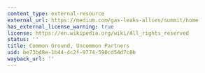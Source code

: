 ```yaml
---
content_type: external-resource
external_url: https://medium.com/gas-leaks-allies/summit/home
has_external_license_warning: true
license: https://en.wikipedia.org/wiki/All_rights_reserved
status: ''
title: Common Ground, Uncommon Partners
uid: be73b48e-1b44-4c2f-9774-590cd54d7c8b
wayback_url: ''
---
```

